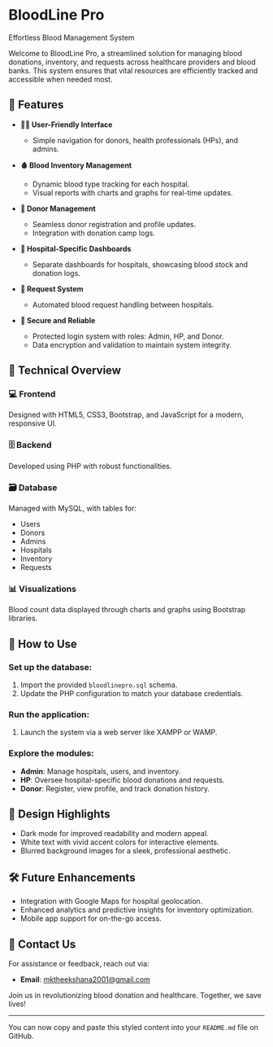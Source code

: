 # BloodLine Pro
Effortless Blood Management System

Welcome to BloodLine Pro, a streamlined solution for managing blood donations, inventory, and requests across healthcare providers and blood banks. This system ensures that vital resources are efficiently tracked and accessible when needed most.

## 🚀 Features

- **👩‍⚕️ User-Friendly Interface**
  - Simple navigation for donors, health professionals (HPs), and admins.

- **🩸 Blood Inventory Management**
  - Dynamic blood type tracking for each hospital.
  - Visual reports with charts and graphs for real-time updates.

- **🤝 Donor Management**
  - Seamless donor registration and profile updates.
  - Integration with donation camp logs.

- **🏥 Hospital-Specific Dashboards**
  - Separate dashboards for hospitals, showcasing blood stock and donation logs.

- **🔄 Request System**
  - Automated blood request handling between hospitals.

- **🔐 Secure and Reliable**
  - Protected login system with roles: Admin, HP, and Donor.
  - Data encryption and validation to maintain system integrity.

## 📂 Technical Overview

### 💻 Frontend
Designed with HTML5, CSS3, Bootstrap, and JavaScript for a modern, responsive UI.

### 🗄️ Backend
Developed using PHP with robust functionalities.

### 🗃️ Database
Managed with MySQL, with tables for:
- Users
- Donors
- Admins
- Hospitals
- Inventory
- Requests

### 📊 Visualizations
Blood count data displayed through charts and graphs using Bootstrap libraries.

## 🎯 How to Use

### Set up the database:
1. Import the provided `bloodlinepro.sql` schema.
2. Update the PHP configuration to match your database credentials.

### Run the application:
1. Launch the system via a web server like XAMPP or WAMP.

### Explore the modules:
- **Admin**: Manage hospitals, users, and inventory.
- **HP**: Oversee hospital-specific blood donations and requests.
- **Donor**: Register, view profile, and track donation history.

## 🎨 Design Highlights
- Dark mode for improved readability and modern appeal.
- White text with vivid accent colors for interactive elements.
- Blurred background images for a sleek, professional aesthetic.

## 🛠️ Future Enhancements
- Integration with Google Maps for hospital geolocation.
- Enhanced analytics and predictive insights for inventory optimization.
- Mobile app support for on-the-go access.

## 🤝 Contact Us
For assistance or feedback, reach out via:
- **Email**: mktheekshana2001@gmail.com


Join us in revolutionizing blood donation and healthcare. Together, we save lives!

---

You can now copy and paste this styled content into your `README.md` file on GitHub.
